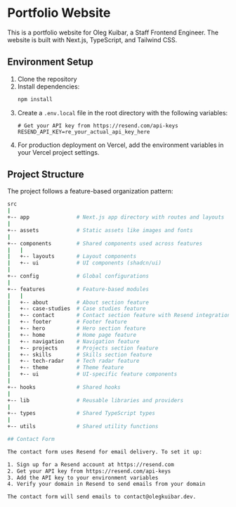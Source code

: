 # Portfolio Website

This is a portfolio website for Oleg Kuibar, a Staff Frontend Engineer. The website is built with Next.js, TypeScript, and Tailwind CSS.

## Environment Setup

1. Clone the repository
2. Install dependencies:
   ```bash
   npm install
   ```
3. Create a `.env.local` file in the root directory with the following variables:
   ```env
   # Get your API key from https://resend.com/api-keys
   RESEND_API_KEY=re_your_actual_api_key_here
   ```
4. For production deployment on Vercel, add the environment variables in your Vercel project settings.

## Project Structure

The project follows a feature-based organization pattern:

```sh
src
|
+-- app               # Next.js app directory with routes and layouts
|
+-- assets            # Static assets like images and fonts
|
+-- components        # Shared components used across features
|   |
|   +-- layouts       # Layout components
|   +-- ui            # UI components (shadcn/ui)
|
+-- config            # Global configurations
|
+-- features          # Feature-based modules
|   |
|   +-- about         # About section feature
|   +-- case-studies  # Case studies feature
|   +-- contact       # Contact section feature with Resend integration
|   +-- footer        # Footer feature
|   +-- hero          # Hero section feature
|   +-- home          # Home page feature
|   +-- navigation    # Navigation feature
|   +-- projects      # Projects section feature
|   +-- skills        # Skills section feature
|   +-- tech-radar    # Tech radar feature
|   +-- theme         # Theme feature
|   +-- ui            # UI-specific feature components
|
+-- hooks             # Shared hooks
|
+-- lib               # Reusable libraries and providers
|
+-- types             # Shared TypeScript types
|
+-- utils             # Shared utility functions

## Contact Form

The contact form uses Resend for email delivery. To set it up:

1. Sign up for a Resend account at https://resend.com
2. Get your API key from https://resend.com/api-keys
3. Add the API key to your environment variables
4. Verify your domain in Resend to send emails from your domain

The contact form will send emails to contact@olegkuibar.dev.

```
